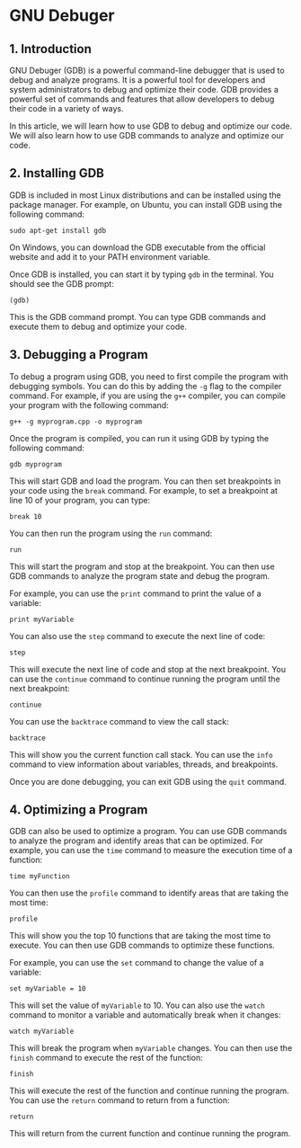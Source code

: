 #   GNU Debuger



## 1. Introduction

GNU Debuger (GDB) is a powerful command-line debugger that is used to debug and analyze programs. It is a powerful tool for developers and system administrators to debug and optimize their code. GDB provides a powerful set of commands and features that allow developers to debug their code in a variety of ways.

In this article, we will learn how to use GDB to debug and optimize our code. We will also learn how to use GDB commands to analyze and optimize our code.



## 2. Installing GDB

GDB is included in most Linux distributions and can be installed using the package manager. For example, on Ubuntu, you can install GDB using the following command:

```
sudo apt-get install gdb
```

On Windows, you can download the GDB executable from the official website and add it to your PATH environment variable.

Once GDB is installed, you can start it by typing `gdb` in the terminal. You should see the GDB prompt:

```
(gdb)
```

This is the GDB command prompt. You can type GDB commands and execute them to debug and optimize your code.



## 3. Debugging a Program

To debug a program using GDB, you need to first compile the program with debugging symbols. You can do this by adding the `-g` flag to the compiler command. For example, if you are using the `g++` compiler, you can compile your program with the following command:

```
g++ -g myprogram.cpp -o myprogram
```

Once the program is compiled, you can run it using GDB by typing the following command:

```
gdb myprogram
```

This will start GDB and load the program. You can then set breakpoints in your code using the `break` command. For example, to set a breakpoint at line 10 of your program, you can type:

```
break 10
```

You can then run the program using the `run` command:

```
run
```

This will start the program and stop at the breakpoint. You can then use GDB commands to analyze the program state and debug the program.

For example, you can use the `print` command to print the value of a variable:

```
print myVariable
```

You can also use the `step` command to execute the next line of code:

```
step
```

This will execute the next line of code and stop at the next breakpoint. You can use the `continue` command to continue running the program until the next breakpoint:

```
continue
```

You can use the `backtrace` command to view the call stack:

```
backtrace
```

This will show you the current function call stack. You can use the `info` command to view information about variables, threads, and breakpoints.

Once you are done debugging, you can exit GDB using the `quit` command.



## 4. Optimizing a Program

GDB can also be used to optimize a program. You can use GDB commands to analyze the program and identify areas that can be optimized. For example, you can use the `time` command to measure the execution time of a function:

```
time myFunction
```

 You can then use the `profile` command to identify areas that are taking the most time:
 
```
profile
```

This will show you the top 10 functions that are taking the most time to execute. You can then use GDB commands to optimize these functions.

For example, you can use the `set` command to change the value of a variable:

```
set myVariable = 10
```

This will set the value of `myVariable` to 10. You can also use the `watch` command to monitor a variable and automatically break when it changes:

```
watch myVariable
```

This will break the program when `myVariable` changes. You can then use the `finish` command to execute the rest of the function:

```
finish
```

This will execute the rest of the function and continue running the program. You can use the `return` command to return from a function:

```
return
```

This will return from the current function and continue running the program.